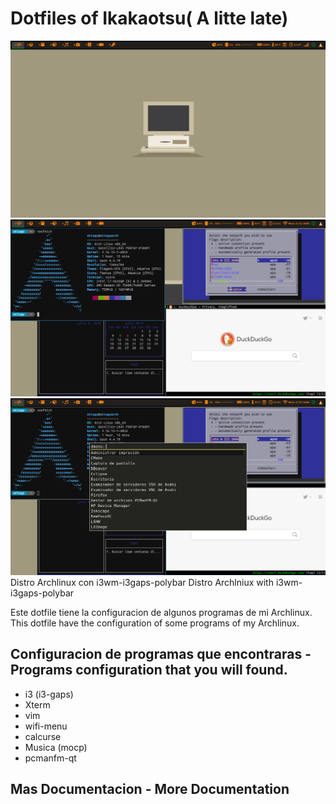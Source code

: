 # Dotfiles of Ikakaotsu( A litte late)

![00](00.png)
![01](01.png)
![02](02.png)
Distro Archlinux con i3wm-i3gaps-polybar
Distro Archlniux with i3wm-i3gaps-polybar

Este dotfile tiene la configuracion de algunos programas de mi  Archlinux.
This dotfile have the configuration of some programs of my Archlinux.

## Configuracion de programas que encontraras - Programs configuration that you will found.

+ i3 (i3-gaps)
+ Xterm
+ vim
+ wifi-menu
+ calcurse
+ Musica (mocp)
+ pcmanfm-qt

## Mas Documentacion - More Documentation

 
